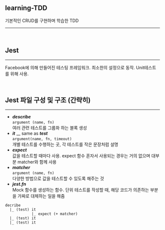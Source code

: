 ## learning-TDD
기본적인 CRUD를 구현하며 학습한 TDD

---
<br>

## Jest
---
Facebook에 의해 만들어진 테스팅 프레임워크. 최소한의 설정으로 동작. Unit테스트를 위해 사용.

<br>


## Jest 파일 구성 및 구조 (간략히)
---
- ***describe***<br>
`argument (name, fn)`<br>
여러 관련 테스트를 그룹화 하는 블록 생성
- ***it*** __ same as ***test***<br>
`argument(name, fn, timeout)`<br>
개별 테스트를 수행하는 곳, 각 테스트를 작은 문장처럼 설명
- ***expect***<br>
값을 테스트할 때마다 사용. expect 함수 혼자서 사용되는 경우는 거의 없으며 대부분 matcher와 함께 사용
- ***matcher***<br>
`argument (name, fn)`<br>
다양한 방법으로 값을 테스트할 수 있도록 해주는 것
- ***jest.fn***<br>
Mock 함수를 생성하는 함수. 단위 테스트를 작성할 때, 해당 코드가 의존하는 부분을 가짜로 대체하는 일을 해줌
```
decribe
  |_ (test) it
            |_ expect (+ matcher)
  |_ (test) it
  |_ (test) it
```